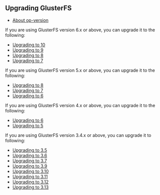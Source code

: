 ## Upgrading GlusterFS

- [About op-version](./op-version.md)

If you are using GlusterFS version 6.x or above, you can upgrade it to the following:

- [Upgrading to 10](./upgrade-to-10.md)
- [Upgrading to 9](./upgrade-to-9.md)
- [Upgrading to 8](./upgrade-to-8.md)
- [Upgrading to 7](./upgrade-to-7.md)

If you are using GlusterFS version 5.x or above, you can upgrade it to the following:

- [Upgrading to 8](./upgrade-to-8.md)
- [Upgrading to 7](./upgrade-to-7.md)
- [Upgrading to 6](./upgrade-to-6.md)

If you are using GlusterFS version 4.x or above, you can upgrade it to the following:

- [Upgrading to 6](./upgrade-to-6.md)
- [Upgrading to 5](./upgrade-to-5.md)

If you are using GlusterFS version 3.4.x or above, you can upgrade it to following:

- [Upgrading to 3.5](./upgrade-to-3.5.md)
- [Upgrading to 3.6](./upgrade-to-3.6.md)
- [Upgrading to 3.7](./upgrade-to-3.7.md)
- [Upgrading to 3.9](./upgrade-to-3.9.md)
- [Upgrading to 3.10](./upgrade-to-3.10.md)
- [Upgrading to 3.11](./upgrade-to-3.11.md)
- [Upgrading to 3.12](./upgrade-to-3.12.md)
- [Upgrading to 3.13](./upgrade-to-3.13.md)
